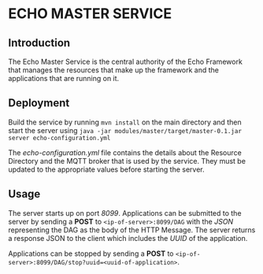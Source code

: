 # ECHO MASTER SERVICE

## Introduction

The Echo Master Service is the central authority of the Echo Framework that manages the resources that make up the framework and the applications that are running on it.

## Deployment

Build the service by running `mvn install` on the main directory and then start the server using `java -jar modules/master/target/master-0.1.jar server echo-configuration.yml`

The *echo-configuration.yml* file contains the details about the Resource Directory and the MQTT broker that is used by the service. They must be updated to the appropriate values before starting the server.

## Usage

The server starts up on port *8099*. Applications can be submitted to the server by sending a **POST** to `<ip-of-server>:8099/DAG` with the *JSON* representing the DAG as the body of the HTTP Message. The server returns a response JSON to the client which includes the *UUID* of the application.

Applications can be stopped by sending a **POST** to `<ip-of-server>:8099/DAG/stop?uuid=<uuid-of-application>`.
